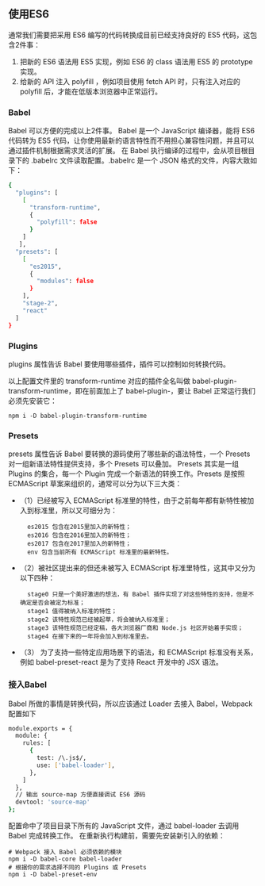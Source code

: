 ## 使用ES6

通常我们需要把采用 ES6 编写的代码转换成目前已经支持良好的 ES5 代码，这包含2件事：

1. 把新的 ES6 语法用 ES5 实现，例如 ES6 的 class 语法用 ES5 的 prototype 实现。
2. 给新的 API 注入 polyfill ，例如项目使用 fetch API 时，只有注入对应的 polyfill 后，才能在低版本浏览器中正常运行。


### Babel

Babel 可以方便的完成以上2件事。 Babel 是一个 JavaScript 编译器，能将 ES6 代码转为 ES5 代码，让你使用最新的语言特性而不用担心兼容性问题，并且可以通过插件机制根据需求灵活的扩展。 在 Babel 执行编译的过程中，会从项目根目录下的 .babelrc 文件读取配置。.babelrc 是一个 JSON 格式的文件，内容大致如下：

```bash
{
  "plugins": [
    [
      "transform-runtime",
      {
        "polyfill": false
      }
    ]
   ],
  "presets": [
    [
      "es2015",
      {
        "modules": false
      }
    ],
    "stage-2",
    "react"
  ]
}
```

### Plugins

plugins 属性告诉 Babel 要使用哪些插件，插件可以控制如何转换代码。

以上配置文件里的 transform-runtime 对应的插件全名叫做 babel-plugin-transform-runtime，即在前面加上了 babel-plugin-，要让 Babel 正常运行我们必须先安装它：

	npm i -D babel-plugin-transform-runtime


### Presets

presets 属性告诉 Babel 要转换的源码使用了哪些新的语法特性，一个 Presets 对一组新语法特性提供支持，多个 Presets 可以叠加。 Presets 其实是一组 Plugins 的集合，每一个 Plugin 完成一个新语法的转换工作。Presets 是按照 ECMAScript 草案来组织的，通常可以分为以下三大类：

- （1）已经被写入 ECMAScript 标准里的特性，由于之前每年都有新特性被加入到标准里，所以又可细分为：

		es2015 包含在2015里加入的新特性；
		es2016 包含在2016里加入的新特性；
		es2017 包含在2017里加入的新特性；
		env 包含当前所有 ECMAScript 标准里的最新特性。

- （2）被社区提出来的但还未被写入 ECMAScript 标准里特性，这其中又分为以下四种：

		stage0 只是一个美好激进的想法，有 Babel 插件实现了对这些特性的支持，但是不确定是否会被定为标准；
		stage1 值得被纳入标准的特性；
		stage2 该特性规范已经被起草，将会被纳入标准里；
		stage3 该特性规范已经定稿，各大浏览器厂商和 Node.js 社区开始着手实现；
		stage4 在接下来的一年将会加入到标准里去。

- （3） 为了支持一些特定应用场景下的语法，和 ECMAScript 标准没有关系，例如 babel-preset-react 是为了支持 React 开发中的 JSX 语法。

### 接入Babel

Babel 所做的事情是转换代码，所以应该通过 Loader 去接入 Babel，Webpack 配置如下

```bash
module.exports = {
  module: {
    rules: [
      {
        test: /\.js$/,
        use: ['babel-loader'],
      },
    ]
  },
  // 输出 source-map 方便直接调试 ES6 源码
  devtool: 'source-map'
};
```

配置命中了项目目录下所有的 JavaScript 文件，通过 babel-loader 去调用 Babel 完成转换工作。 在重新执行构建前，需要先安装新引入的依赖：

	# Webpack 接入 Babel 必须依赖的模块
	npm i -D babel-core babel-loader 
	# 根据你的需求选择不同的 Plugins 或 Presets
	npm i -D babel-preset-env